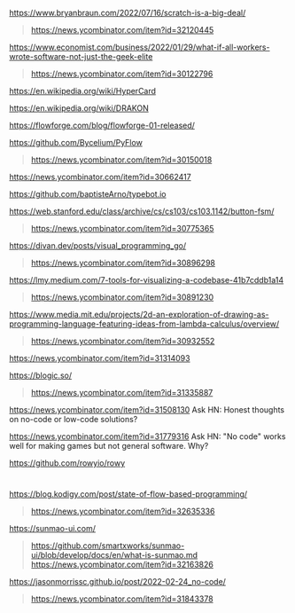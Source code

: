 https://www.bryanbraun.com/2022/07/16/scratch-is-a-big-deal/
> https://news.ycombinator.com/item?id=32120445

https://www.economist.com/business/2022/01/29/what-if-all-workers-wrote-software-not-just-the-geek-elite
> https://news.ycombinator.com/item?id=30122796

https://en.wikipedia.org/wiki/HyperCard

https://en.wikipedia.org/wiki/DRAKON

https://flowforge.com/blog/flowforge-01-released/

https://github.com/Bycelium/PyFlow
> https://news.ycombinator.com/item?id=30150018

https://news.ycombinator.com/item?id=30662417

https://github.com/baptisteArno/typebot.io

https://web.stanford.edu/class/archive/cs/cs103/cs103.1142/button-fsm/
> https://news.ycombinator.com/item?id=30775365

https://divan.dev/posts/visual_programming_go/
> https://news.ycombinator.com/item?id=30896298

https://lmy.medium.com/7-tools-for-visualizing-a-codebase-41b7cddb1a14
> https://news.ycombinator.com/item?id=30891230

https://www.media.mit.edu/projects/2d-an-exploration-of-drawing-as-programming-language-featuring-ideas-from-lambda-calculus/overview/
> https://news.ycombinator.com/item?id=30932552

https://news.ycombinator.com/item?id=31314093

https://blogic.so/
> https://news.ycombinator.com/item?id=31335887

https://news.ycombinator.com/item?id=31508130 Ask HN: Honest thoughts on no-code or low-code solutions?

https://news.ycombinator.com/item?id=31779316 Ask HN: "No code" works well for making games but not general software. Why?

https://github.com/rowyio/rowy

#
https://blog.kodigy.com/post/state-of-flow-based-programming/
> https://news.ycombinator.com/item?id=32635336

https://sunmao-ui.com/
> https://github.com/smartxworks/sunmao-ui/blob/develop/docs/en/what-is-sunmao.md
> https://news.ycombinator.com/item?id=32163826

https://jasonmorrissc.github.io/post/2022-02-24_no-code/
> https://news.ycombinator.com/item?id=31843378